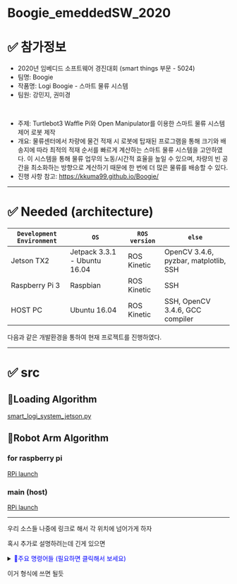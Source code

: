# Boogie_emeddedSW_2020

# ✅ 참가정보
 - 2020년 임베디드 소프트웨어 경진대회 (smart things 부문 - 5024)
 - 팀명: Boogie
 - 작품명: Logi Boogie - 스마트 물류 시스템
 - 팀원: 강민지, 권미경
 <br>
 
 - 주제: Turtlebot3 Waffle Pi와 Open Manipulator를 이용한 스마트 물류 시스템 제어 로봇 제작
 - 개요: 물류센터에서 차량에 물건 적재 시 로봇에 탑재된 프로그램을 통해 크기와 배송지에 따라 최적의 적재 순서를 빠르게 계산하는 스마트 물류 시스템을 고안하였다. 이 시스템을 통해 물류 업무의 노동/시간적 효율을 높일 수 있으며, 차량의 빈 공간을 최소화하는 방향으로 계산하기 때문에 한 번에 더 많은 물류를 배송할 수 있다.
 - 진행 사항 참고: https://kkuma99.github.io/Boogie/
 
 ---
 # ✅ Needed (architecture)
 
 | `Development Environment` | `OS` | `ROS version` | `else` |
 | --- | --- | --- | --- |
 | Jetson TX2 | Jetpack 3.3.1 - Ubuntu 16.04 | ROS Kinetic | OpenCV 3.4.6, pyzbar, matplotlib, SSH |
 | Raspberry Pi 3 | Raspbian | ROS Kinetic | SSH |
 | HOST PC | Ubuntu 16.04 | ROS Kinetic | SSH, OpenCV 3.4.6, GCC compiler |
 
 다음과 같은 개발환경을 통하여 현재 프로젝트를 진행하였다.
 
 ---
  # ✅ src
  
  ## 📝Loading Algorithm
  [smart_logi_system_jetson.py](https://google.com, "google link")
  
  
  ## 📝Robot Arm Algorithm
  ### for raspberry pi
  [RPi launch](https://github.com/Kkuma99/Boogie_emeddedSW_2020/tree/master/Robot/SBC/turtlebot3_manipulation/turtlebot3_manipulation_bringup)
  
  ### main (host)
  [RPi launch](https://github.com/Kkuma99/Boogie_emeddedSW_2020/tree/master/Robot/SBC/turtlebot3_manipulation/turtlebot3_manipulation_bringup)
 
---

우리 소스들 나중에 링크로 해서 각 위치에 넘어가게 하자

혹시 추가로 설명하려는데 긴게 있으면 

<details>
<summary><span style="color:blue">📝주요 명령어들 (필요하면 클릭해서 보세요)</span></summary>

```
CUDA_VISIBLE_DEVICES=1 python3 train.py --cfg cfg/cfg쓸거 --data 데이터위치 --transfer --resume --xywh

CUDA_VISIBLE_DEVICES=1 : 회사 내 GPU 사용할 때, 0~3까지의 숫자를 사용할 수 있고 주로 숫자를 안붙이고 사용하게 되면 default가 0이기 때문에 최대한 0은 피해서 사용해주세요

학습 시킬 때: train.py를 돌리는 데 옵션이 붙어 있습니다. -h 를 치게 되면 옵션에서 뭘 써야하는지 알 수 있습니다.
```
</details>

이거 형식에 쓰면 될듯
